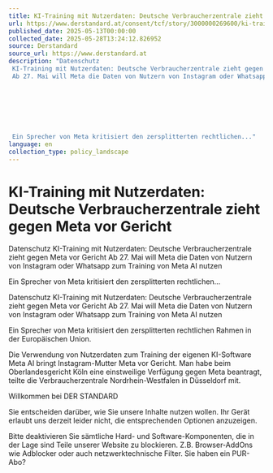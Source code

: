 ```yaml
---
title: KI-Training mit Nutzerdaten: Deutsche Verbraucherzentrale zieht gegen Meta vor Gericht
url: https://www.derstandard.at/consent/tcf/story/3000000269600/ki-training-mit-nutzerdaten-deutsche-verbraucherzentrale-zieht-gegen-meta-vor-gericht
published_date: 2025-05-13T00:00:00
collected_date: 2025-05-28T13:24:12.826952
source: Derstandard
source_url: https://www.derstandard.at
description: "Datenschutz 
 KI-Training mit Nutzerdaten: Deutsche Verbraucherzentrale zieht gegen Meta vor Gericht 
 Ab 27. Mai will Meta die Daten von Nutzern von Instagram oder Whatsapp zum Training von Meta AI nutzen 
 
 
 
 
 
 
 
 Ein Sprecher von Meta kritisiert den zersplitterten rechtlichen..."
language: en
collection_type: policy_landscape
---
```


# KI-Training mit Nutzerdaten: Deutsche Verbraucherzentrale zieht gegen Meta vor Gericht

Datenschutz 
 KI-Training mit Nutzerdaten: Deutsche Verbraucherzentrale zieht gegen Meta vor Gericht 
 Ab 27. Mai will Meta die Daten von Nutzern von Instagram oder Whatsapp zum Training von Meta AI nutzen 
 
 
 
 
 
 
 
 Ein Sprecher von Meta kritisiert den zersplitterten rechtlichen...

Datenschutz 
 KI-Training mit Nutzerdaten: Deutsche Verbraucherzentrale zieht gegen Meta vor Gericht 
 Ab 27. Mai will Meta die Daten von Nutzern von Instagram oder Whatsapp zum Training von Meta AI nutzen

Ein Sprecher von Meta kritisiert den zersplitterten rechtlichen Rahmen in der Europäischen Union.

Die Verwendung von Nutzerdaten zum Training der eigenen KI-Software Meta AI bringt Instagram-Mutter Meta vor Gericht. Man habe beim Oberlandesgericht Köln eine einstweilige Verfügung gegen Meta beantragt, teilte die Verbraucherzentrale Nordrhein-Westfalen in Düsseldorf mit.

Willkommen bei DER STANDARD 
 
 Sie entscheiden darüber, wie Sie unsere Inhalte nutzen wollen. Ihr Gerät erlaubt uns derzeit leider nicht, die entsprechenden Optionen anzuzeigen. 
 
 Bitte deaktivieren Sie sämtliche Hard- und Software-Komponenten, die in der Lage sind Teile unserer Website zu blockieren. Z.B. Browser-AddOns wie Adblocker oder auch netzwerktechnische Filter. 
 Sie haben ein PUR-Abo?